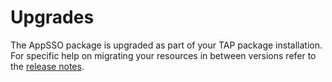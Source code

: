 # Upgrades

The AppSSO package is upgraded as part of your TAP package installation. For specific help on migrating your resources
in between versions refer to the [release notes](../../release-notes.md#app-sso-features).
